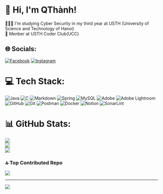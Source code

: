 # 👋 Hi, I'm QThành!
👩🏻‍💻 I'm studying Cyber Security in my third year at USTH (University of Science and Technology of Hanoi) <br/>
💭 Menber at USTH Coder Club(UCC)<br/>

## 🌐 Socials:
[![Facebook](https://img.shields.io/badge/Facebook-%231877F2.svg?logo=Facebook&logoColor=white)](https://facebook.com/https://www.facebook.com/thanh.vuquang.9803) [![Instagram](https://img.shields.io/badge/Instagram-%23E4405F.svg?logo=Instagram&logoColor=white)](https://instagram.com/https://www.instagram.com/thanhvivuu/) 

# 💻 Tech Stack:
![Java](https://img.shields.io/badge/java-%23ED8B00.svg?style=for-the-badge&logo=openjdk&logoColor=white) ![C](https://img.shields.io/badge/c-%2300599C.svg?style=for-the-badge&logo=c&logoColor=white) ![Markdown](https://img.shields.io/badge/markdown-%23000000.svg?style=for-the-badge&logo=markdown&logoColor=white) ![Spring](https://img.shields.io/badge/spring-%236DB33F.svg?style=for-the-badge&logo=spring&logoColor=white) ![MySQL](https://img.shields.io/badge/mysql-4479A1.svg?style=for-the-badge&logo=mysql&logoColor=white) ![Adobe](https://img.shields.io/badge/adobe-%23FF0000.svg?style=for-the-badge&logo=adobe&logoColor=white) ![Adobe Lightroom](https://img.shields.io/badge/Adobe%20Lightroom-31A8FF.svg?style=for-the-badge&logo=Adobe%20Lightroom&logoColor=white) ![GitHub](https://img.shields.io/badge/github-%23121011.svg?style=for-the-badge&logo=github&logoColor=white) ![Git](https://img.shields.io/badge/git-%23F05033.svg?style=for-the-badge&logo=git&logoColor=white) ![Postman](https://img.shields.io/badge/Postman-FF6C37?style=for-the-badge&logo=postman&logoColor=white) ![Docker](https://img.shields.io/badge/docker-%230db7ed.svg?style=for-the-badge&logo=docker&logoColor=white) ![Notion](https://img.shields.io/badge/Notion-%23000000.svg?style=for-the-badge&logo=notion&logoColor=white) ![SonarLint](https://img.shields.io/badge/SonarLint-CB2029?style=for-the-badge&logo=SONARLINT&logoColor=white)
# 📊 GitHub Stats:
![](https://github-readme-stats.vercel.app/api?username=QuangThanhG13&theme=dark&hide_border=false&include_all_commits=false&count_private=false)<br/>
![](https://github-readme-streak-stats.herokuapp.com/?user=QuangThanhG13&theme=dark&hide_border=false)<br/>
![](https://github-readme-stats.vercel.app/api/top-langs/?username=QuangThanhG13&theme=dark&hide_border=false&include_all_commits=false&count_private=false&layout=compact)

### 🔝 Top Contributed Repo
![](https://github-contributor-stats.vercel.app/api?username=QuangThanhG13&limit=5&theme=dark&combine_all_yearly_contributions=true)

---
[![](https://visitcount.itsvg.in/api?id=QuangThanhG13&icon=0&color=0)](https://visitcount.itsvg.in)

<!-- Proudly created with GPRM ( https://gprm.itsvg.in ) -->
